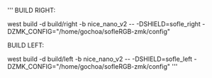 '''
BUILD RIGHT:

west build -d build/right -b nice_nano_v2 -- -DSHIELD=sofle_right -DZMK_CONFIG="/home/gochoa/sofleRGB-zmk/config"


BUILD LEFT:

west build -d build/left -b nice_nano_v2 -- -DSHIELD=sofle_left -DZMK_CONFIG="/home/gochoa/sofleRGB-zmk/config"
'''